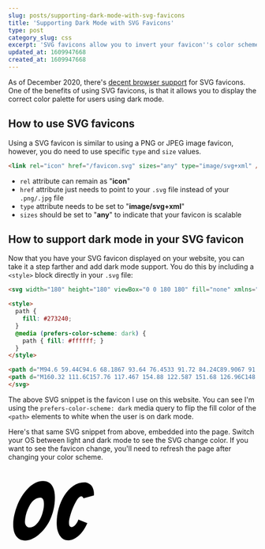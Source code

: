 ```yaml
---
slug: posts/supporting-dark-mode-with-svg-favicons
title: 'Supporting Dark Mode with SVG Favicons'
type: post
category_slug: css
excerpt: 'SVG favicons allow you to invert your favicon''s color scheme for users that are using dark mode.'
updated_at: 1609947668
created_at: 1609947668
---
```


As of December 2020, there's [decent browser support](https://caniuse.com/link-icon-svg) for SVG favicons. One of the benefits of using SVG favicons, is that it allows you to display the correct color palette for users using dark mode.

## How to use SVG favicons

Using a SVG favicon is similar to using a PNG or JPEG image favicon, however, you do need to use specific `type` and `size` values.

```html
<link rel="icon" href="/favicon.svg" sizes="any" type="image/svg+xml" />
```

* `rel` attribute can remain as "**icon**"
* `href` attribute just needs to point to your `.svg` file instead of your `.png/.jpg` file
* `type` attribute needs to be set to "**image/svg+xml**"
* `sizes` should be set to "**any**" to indicate that your favicon is scalable

## How to support dark mode in your SVG favicon

Now that you have your SVG favicon displayed on your website, you can take it a step farther and add dark mode support. You do this by including a `<style>` block directly in your `.svg` file:

```html
<svg width="180" height="180" viewBox="0 0 180 180" fill="none" xmlns="http://www.w3.org/2000/svg">

<style>
  path {
    fill: #273240;
  }
  @media (prefers-color-scheme: dark) {
    path { fill: #ffffff; }
  }
</style>

<path d="M94.6 59.44C94.6 68.1867 93.64 76.4533 91.72 84.24C89.9067 91.92 87.4533 99.0133 84.36 105.52C81.2667 111.92 77.64 117.68 73.48 122.8C69.4267 127.813 65.16 132.133 60.68 135.76C56.2 139.28 51.6667 142 47.08 143.92C42.4933 145.733 38.12 146.64 33.96 146.64C30.44 146.64 27.24 146 24.36 144.72C21.48 143.333 18.9733 141.36 16.84 138.8C14.7067 136.133 13 132.773 11.72 128.72C10.5467 124.56 9.96 119.6 9.96 113.84C9.96 107.867 10.7067 101.573 12.2 94.96C13.6933 88.3467 15.72 81.7867 18.28 75.28C20.84 68.7733 23.9867 62.5867 27.72 56.72C31.4533 50.8533 35.56 45.68 40.04 41.2C44.52 36.6133 49.32 32.9867 54.44 30.32C59.56 27.6533 64.8933 26.32 70.44 26.32C75.24 26.32 79.1867 27.3333 82.28 29.36C85.48 31.28 87.9333 33.84 89.64 37.04C91.4533 40.1333 92.7333 43.6533 93.48 47.6C94.2267 51.5467 94.6 55.4933 94.6 59.44ZM33.8 109.68C33.8 110.853 34.0133 112.08 34.44 113.36C34.8667 114.64 35.4533 115.76 36.2 116.72C36.9467 117.68 37.8533 118.533 38.92 119.28C40.0933 119.92 41.32 120.24 42.6 120.24C47.4 120.24 51.6667 118.587 55.4 115.28C59.1333 111.973 62.2267 107.92 64.68 103.12C67.1333 98.32 69 93.2 70.28 87.76C71.6667 82.32 72.36 77.36 72.36 72.88C72.36 71.6 72.2533 70.2133 72.04 68.72C71.9333 67.2267 71.6133 65.84 71.08 64.56C70.6533 63.28 69.9067 62.2133 68.84 61.36C67.88 60.4 66.5467 59.92 64.84 59.92C61.4267 59.92 58.28 60.7733 55.4 62.48C52.52 64.1867 49.9067 66.48 47.56 69.36C45.32 72.1333 43.3467 75.3333 41.64 78.96C39.9333 82.48 38.44 86.1067 37.16 89.84C35.9867 93.4667 35.1333 97.04 34.6 100.56C34.0667 104.08 33.8 107.12 33.8 109.68Z"/>
<path d="M160.32 111.6C157.76 117.467 154.88 122.587 151.68 126.96C148.587 131.227 145.28 134.853 141.76 137.84C138.347 140.72 134.88 142.853 131.36 144.24C127.84 145.627 124.427 146.32 121.12 146.32C117.813 146.32 114.773 145.573 112 144.08C109.333 142.587 106.987 140.347 104.96 137.36C102.933 134.373 101.28 130.693 100 126.32C98.8267 121.947 98.24 116.827 98.24 110.96C98.24 100.933 99.6267 91.0667 102.4 81.36C105.173 71.5467 109.067 62.7467 114.08 54.96C119.093 47.1733 125.013 40.9333 131.84 36.24C138.773 31.44 146.4 29.04 154.72 29.04C157.28 29.04 159.733 29.5733 162.08 30.64C164.427 31.7067 166.453 33.2 168.16 35.12C169.867 37.04 171.2 39.3867 172.16 42.16C173.227 44.9333 173.76 48.0267 173.76 51.44C173.76 52.08 173.76 52.7733 173.76 53.52C173.76 54.16 173.707 54.8533 173.6 55.6L152.64 61.2C151.36 58.5333 149.867 57.2 148.16 57.2C146.453 57.2 144.64 58.2133 142.72 60.24C140.907 62.16 139.093 64.72 137.28 67.92C135.467 71.0133 133.707 74.5333 132 78.48C130.293 82.32 128.8 86.2133 127.52 90.16C126.24 94.1067 125.173 97.8933 124.32 101.52C123.573 105.04 123.2 107.92 123.2 110.16C123.2 113.573 123.627 115.973 124.48 117.36C125.44 118.747 126.667 119.44 128.16 119.44C129.333 119.44 130.667 119.013 132.16 118.16C133.653 117.2 135.04 116.027 136.32 114.64C137.6 113.147 138.773 111.493 139.84 109.68C140.907 107.867 141.653 106.053 142.08 104.24L160.32 111.6Z"/>
</svg>
```

The above SVG snippet is the favicon I use on this website. You can see I'm using the `prefers-color-scheme: dark` media query to flip the fill color of the `<path>` elements to white when the user is on dark mode.

Here's that same SVG snippet from above, embedded into the page. Switch your OS between light and dark mode to see the SVG change color. If you want to see the favicon change, you'll need to refresh the page after changing your color scheme.

<div class="bg-brand-light-darken">
  <svg width="180" height="180" viewBox="0 0 180 180" fill="none" xmlns="http://www.w3.org/2000/svg" id="favicon-demo">
    <style>
      #favicon-demo path {
        fill: #000;
      }
      @media (prefers-color-scheme: dark) {
        #favicon-demo path { fill: #ffffff; }
      }
    </style>
    <path d="M94.6 59.44C94.6 68.1867 93.64 76.4533 91.72 84.24C89.9067 91.92 87.4533 99.0133 84.36 105.52C81.2667 111.92 77.64 117.68 73.48 122.8C69.4267 127.813 65.16 132.133 60.68 135.76C56.2 139.28 51.6667 142 47.08 143.92C42.4933 145.733 38.12 146.64 33.96 146.64C30.44 146.64 27.24 146 24.36 144.72C21.48 143.333 18.9733 141.36 16.84 138.8C14.7067 136.133 13 132.773 11.72 128.72C10.5467 124.56 9.96 119.6 9.96 113.84C9.96 107.867 10.7067 101.573 12.2 94.96C13.6933 88.3467 15.72 81.7867 18.28 75.28C20.84 68.7733 23.9867 62.5867 27.72 56.72C31.4533 50.8533 35.56 45.68 40.04 41.2C44.52 36.6133 49.32 32.9867 54.44 30.32C59.56 27.6533 64.8933 26.32 70.44 26.32C75.24 26.32 79.1867 27.3333 82.28 29.36C85.48 31.28 87.9333 33.84 89.64 37.04C91.4533 40.1333 92.7333 43.6533 93.48 47.6C94.2267 51.5467 94.6 55.4933 94.6 59.44ZM33.8 109.68C33.8 110.853 34.0133 112.08 34.44 113.36C34.8667 114.64 35.4533 115.76 36.2 116.72C36.9467 117.68 37.8533 118.533 38.92 119.28C40.0933 119.92 41.32 120.24 42.6 120.24C47.4 120.24 51.6667 118.587 55.4 115.28C59.1333 111.973 62.2267 107.92 64.68 103.12C67.1333 98.32 69 93.2 70.28 87.76C71.6667 82.32 72.36 77.36 72.36 72.88C72.36 71.6 72.2533 70.2133 72.04 68.72C71.9333 67.2267 71.6133 65.84 71.08 64.56C70.6533 63.28 69.9067 62.2133 68.84 61.36C67.88 60.4 66.5467 59.92 64.84 59.92C61.4267 59.92 58.28 60.7733 55.4 62.48C52.52 64.1867 49.9067 66.48 47.56 69.36C45.32 72.1333 43.3467 75.3333 41.64 78.96C39.9333 82.48 38.44 86.1067 37.16 89.84C35.9867 93.4667 35.1333 97.04 34.6 100.56C34.0667 104.08 33.8 107.12 33.8 109.68Z"/>
          <path d="M160.32 111.6C157.76 117.467 154.88 122.587 151.68 126.96C148.587 131.227 145.28 134.853 141.76 137.84C138.347 140.72 134.88 142.853 131.36 144.24C127.84 145.627 124.427 146.32 121.12 146.32C117.813 146.32 114.773 145.573 112 144.08C109.333 142.587 106.987 140.347 104.96 137.36C102.933 134.373 101.28 130.693 100 126.32C98.8267 121.947 98.24 116.827 98.24 110.96C98.24 100.933 99.6267 91.0667 102.4 81.36C105.173 71.5467 109.067 62.7467 114.08 54.96C119.093 47.1733 125.013 40.9333 131.84 36.24C138.773 31.44 146.4 29.04 154.72 29.04C157.28 29.04 159.733 29.5733 162.08 30.64C164.427 31.7067 166.453 33.2 168.16 35.12C169.867 37.04 171.2 39.3867 172.16 42.16C173.227 44.9333 173.76 48.0267 173.76 51.44C173.76 52.08 173.76 52.7733 173.76 53.52C173.76 54.16 173.707 54.8533 173.6 55.6L152.64 61.2C151.36 58.5333 149.867 57.2 148.16 57.2C146.453 57.2 144.64 58.2133 142.72 60.24C140.907 62.16 139.093 64.72 137.28 67.92C135.467 71.0133 133.707 74.5333 132 78.48C130.293 82.32 128.8 86.2133 127.52 90.16C126.24 94.1067 125.173 97.8933 124.32 101.52C123.573 105.04 123.2 107.92 123.2 110.16C123.2 113.573 123.627 115.973 124.48 117.36C125.44 118.747 126.667 119.44 128.16 119.44C129.333 119.44 130.667 119.013 132.16 118.16C133.653 117.2 135.04 116.027 136.32 114.64C137.6 113.147 138.773 111.493 139.84 109.68C140.907 107.867 141.653 106.053 142.08 104.24L160.32 111.6Z"/>
  </svg>
</div>
